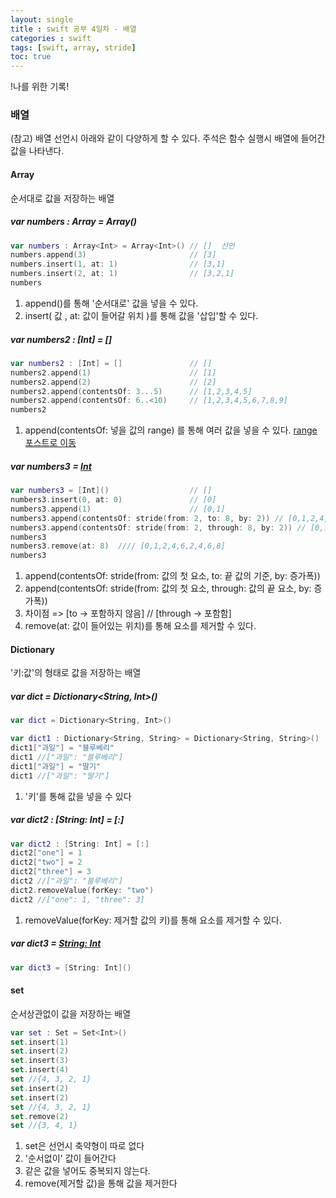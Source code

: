 ```yaml
---
layout: single
title : swift 공부 4일차 - 배열 
categories : swift
tags: [swift, array, stride]
toc: true
---
```


!나를 위한 기록!

### 배열

(참고)
배열 선언시 아래와 같이 다양하게 할 수 있다.
주석은 함수 실행시 배열에 들어간 값을 나타낸다. 

#### Array
순서대로 값을 저장하는 배열
##### var numbers : Array<Int> = Array<Int>() 
```swift
var numbers : Array<Int> = Array<Int>() // []  선언
numbers.append(3)                       // [3]
numbers.insert(1, at: 1)                // [3,1]
numbers.insert(2, at: 1)                // [3,2,1]
numbers
```
1. append()를 통해 '순서대로' 값을 넣을 수 있다.
2. insert( 값 , at: 값이 들어갈 위치 )를 통해 값을 '삽입'할 수 있다.


##### var numbers2 : [Int] = []
```swift
var numbers2 : [Int] = []               // []
numbers2.append(1)                      // [1]
numbers2.append(2)                      // [2]
numbers2.append(contentsOf: 3...5)      // [1,2,3,4,5]
numbers2.append(contentsOf: 6..<10)     // [1,2,3,4,5,6,7,8,9]
numbers2
```
1. append(contentsOf: 넣을 값의 range) 를 통해 여러 값을 넣을 수 있다.
[range 포스트로 이동](/swift/swift)


##### var numbers3 = [Int]() 
```swift
var numbers3 = [Int]()                  // []
numbers3.insert(0, at: 0)               // [0]
numbers3.append(1)                      // [0,1]
numbers3.append(contentsOf: stride(from: 2, to: 8, by: 2)) // [0,1,2,4,6]
numbers3.append(contentsOf: stride(from: 2, through: 8, by: 2)) // [0,1,2,4,6,2,4,6,8]
numbers3
numbers3.remove(at: 8)  //// [0,1,2,4,6,2,4,6,8]
numbers3
```
1. append(contentsOf: stride(from: 값의 첫 요소, to: 끝 값의 기준, by: 증가폭))
2. append(contentsOf: stride(from: 값의 첫 요소, through: 값의 끝 요소, by: 증가폭)) 
3. 차이점 => [to -> 포함하지 않음] // [through -> 포함함]
4. remove(at: 값이 들어있는 위치)를 통해 요소를 제거할 수 있다.


#### Dictionary
'키:값'의 형태로 값을 저장하는 배열
##### var dict = Dictionary<String, Int>()
```swift
var dict = Dictionary<String, Int>()

var dict1 : Dictionary<String, String> = Dictionary<String, String>()
dict1["과일"] = "블루베리"
dict1 //["과일": "블루베리"]
dict1["과일"] = "딸기"
dict1 //["과일": "딸기"]
```
1. '키'를 통해 값을 넣을 수 있다


##### var dict2 : [String: Int] = [:]
```swift
var dict2 : [String: Int] = [:]
dict2["one"] = 1
dict2["two"] = 2
dict2["three"] = 3
dict2 //["과일": "블루베리"]
dict2.removeValue(forKey: "two")
dict2 //["one": 1, "three": 3]
```
1. removeValue(forKey: 제거할 값의 키)를 통해 요소를 제거할 수 있다.

##### var dict3 = [String: Int]()
```swift
var dict3 = [String: Int]()
```

#### set
순서상관없이 값을 저장하는 배열
```swift
var set : Set = Set<Int>()
set.insert(1)
set.insert(2)
set.insert(3)
set.insert(4)
set //{4, 3, 2, 1}
set.insert(2)
set.insert(2)
set //{4, 3, 2, 1}
set.remove(2)
set //{3, 4, 1}
```
1. set은 선언시 축약형이 따로 없다
2. '순서없이' 값이 들어간다
3. 같은 값을 넣어도 중복되지 않는다.
4. remove(제거할 값)을 통해 값을 제거한다